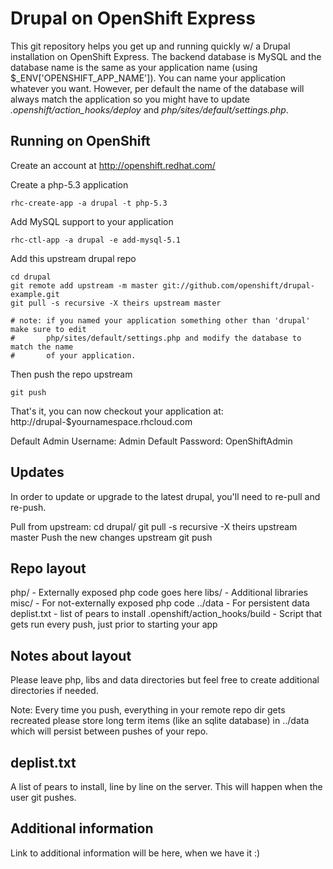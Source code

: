 Drupal on OpenShift Express
===========================

This git repository helps you get up and running quickly w/ a Drupal installation
on OpenShift Express.  The backend database is MySQL and the database name is the
same as your application name (using $_ENV['OPENSHIFT_APP_NAME']).  You can name
your application whatever you want.  However, per default the name of the database
will always match the application so you might have to update *.openshift/action_hooks/deploy*
and *php/sites/default/settings.php*.


Running on OpenShift
--------------------

Create an account at http://openshift.redhat.com/

Create a php-5.3 application

    rhc-create-app -a drupal -t php-5.3

Add MySQL support to your application

    rhc-ctl-app -a drupal -e add-mysql-5.1

Add this upstream drupal repo

    cd drupal
    git remote add upstream -m master git://github.com/openshift/drupal-example.git
    git pull -s recursive -X theirs upstream master

    # note: if you named your application something other than 'drupal' make sure to edit
    #       php/sites/default/settings.php and modify the database to match the name
    #       of your application.

Then push the repo upstream

    git push

That's it, you can now checkout your application at:
    http://drupal-$yournamespace.rhcloud.com

Default Admin Username: Admin
Default Password: OpenShiftAdmin


Updates
-------

In order to update or upgrade to the latest drupal, you'll need to re-pull
and re-push.

Pull from upstream:
    cd drupal/
    git pull -s recursive -X theirs upstream master
Push the new changes upstream
    git push


Repo layout
-----------

php/ - Externally exposed php code goes here
libs/ - Additional libraries
misc/ - For not-externally exposed php code
../data - For persistent data
deplist.txt - list of pears to install
.openshift/action_hooks/build - Script that gets run every push, just prior to
    starting your app


Notes about layout
------------------

Please leave php, libs and data directories but feel free to create additional
directories if needed.

Note: Every time you push, everything in your remote repo dir gets recreated
please store long term items (like an sqlite database) in ../data which will
persist between pushes of your repo.


deplist.txt
-----------

A list of pears to install, line by line on the server.  This will happen when
the user git pushes.


Additional information
----------------------

Link to additional information will be here, when we have it :)
